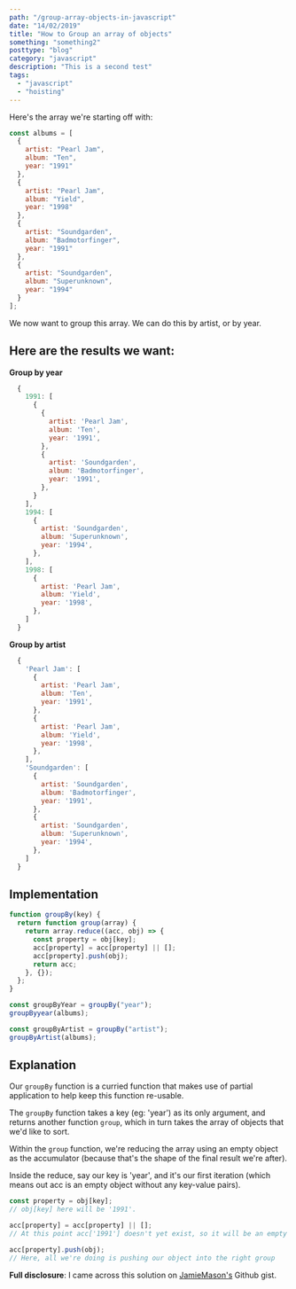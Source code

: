 ```yaml
---
path: "/group-array-objects-in-javascript"
date: "14/02/2019"
title: "How to Group an array of objects"
something: "something2"
posttype: "blog"
category: "javascript"
description: "This is a second test"
tags:
  - "javascript"
  - "hoisting"
---
```


Here's the array we're starting off with:

```javascript
const albums = [
  {
    artist: "Pearl Jam",
    album: "Ten",
    year: "1991"
  },
  {
    artist: "Pearl Jam",
    album: "Yield",
    year: "1998"
  },
  {
    artist: "Soundgarden",
    album: "Badmotorfinger",
    year: "1991"
  },
  {
    artist: "Soundgarden",
    album: "Superunknown",
    year: "1994"
  }
];
```

We now want to group this array. We can do this by artist, or by year.

## Here are the results we want:

**Group by year**

```javascript
  {
    1991: [
      {
        {
          artist: 'Pearl Jam',
          album: 'Ten',
          year: '1991',
        },
        {
          artist: 'Soundgarden',
          album: 'Badmotorfinger',
          year: '1991',
        },
      }
    ],
    1994: [
      {
        artist: 'Soundgarden',
        album: 'Superunknown',
        year: '1994',
      },
    ],
    1998: [
      {
        artist: 'Pearl Jam',
        album: 'Yield',
        year: '1998',
      },
    ]
  }
```

**Group by artist**

```javascript
  {
    'Pearl Jam': [
      {
        artist: 'Pearl Jam',
        album: 'Ten',
        year: '1991',
      },
      {
        artist: 'Pearl Jam',
        album: 'Yield',
        year: '1998',
      },
    ],
    'Soundgarden': [
      {
        artist: 'Soundgarden',
        album: 'Badmotorfinger',
        year: '1991',
      },
      {
        artist: 'Soundgarden',
        album: 'Superunknown',
        year: '1994',
      },
    ]
  }
```

## Implementation

```javascript
function groupBy(key) {
  return function group(array) {
    return array.reduce((acc, obj) => {
      const property = obj[key];
      acc[property] = acc[property] || [];
      acc[property].push(obj);
      return acc;
    }, {});
  };
}

const groupByYear = groupBy("year");
groupByyear(albums);

const groupByArtist = groupBy("artist");
groupByArtist(albums);
```

## Explanation

Our `groupBy` function is a curried function that makes use of partial application to help keep this function re-usable. 

The `groupBy` function takes a key (eg: 'year') as its only argument, and returns another function `group`, which in turn takes the array of objects that we'd like to sort. 

Within the `group` function, we're reducing the array using an empty object as the accumulator (because that's the shape of the final result we're after).

Inside the reduce, say our key is 'year', and it's our first iteration (which means out acc is an empty object without any key-value pairs). 

```javascript
const property = obj[key];
// obj[key] here will be '1991'.

acc[property] = acc[property] || [];
// At this point acc['1991'] doesn't yet exist, so it will be an empty array. This step is important as it checks if acc['1991'] exists, and if not, creates it and assigns a value of an empty array.

acc[property].push(obj);
// Here, all we're doing is pushing our object into the right group
```

**Full disclosure**: I came across this solution on [JamieMason's](https://gist.github.com/JamieMason/0566f8412af9fe6a1d470aa1e089a752) Github gist.
